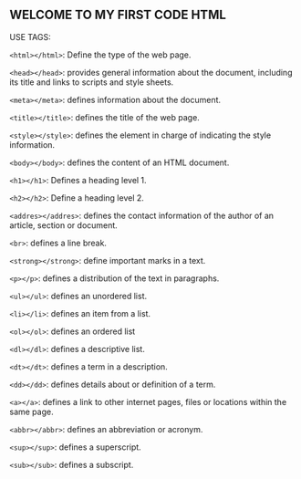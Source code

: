 ## WELCOME TO MY FIRST CODE HTML

 USE TAGS:

`<html></html>`: Define the type of the web page.

`<head></head>`: provides general information about the document, including its title and links to scripts and style sheets.

`<meta></meta>`: defines information about the document.

`<title></title>`: defines the title of the web page.

`<style></style>`: defines the element in charge of indicating the style information.

`<body></body>`: defines the content of an HTML document.

`<h1></h1>`: Defines a heading level 1.

`<h2></h2>`: Define a heading level 2.

`<addres></addres>`: defines the contact information of the author of an article, section or document.

`<br>`: defines a line break.

`<strong></strong>`: define important marks in a text.

`<p></p>`: defines a distribution of the text in paragraphs.

`<ul></ul>`: defines an unordered list.

`<li></li>`: defines an item from a list.

`<ol></ol>`: defines an ordered list

`<dl></dl>`: defines a descriptive list.

`<dt></dt>`: defines a term in a description.

`<dd></dd>`: defines details about or definition of a term.

`<a></a>`: defines a link to other internet pages, files or locations within the same page.

`<abbr></abbr>`: defines an abbreviation or acronym.

`<sup></sup>`: defines a superscript.

`<sub></sub>`: defines a subscript.
